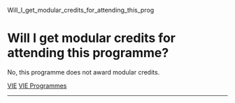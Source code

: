 Will_I_get_modular_credits_for_attending_this_prog



Will I get modular credits for attending this programme?
========================================================

No, this programme does not award modular credits.

[VIE](https://www.sutd.edu.sg/tag/vie/) [VIE Programmes](https://www.sutd.edu.sg/tag/vie-programmes/)

---

